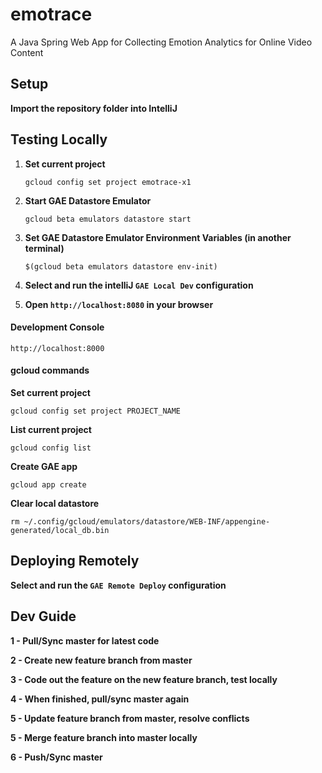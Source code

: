 # emotrace
A Java Spring Web App for Collecting Emotion Analytics for Online Video Content

## Setup

**Import the repository folder into IntelliJ**

## Testing Locally

1. **Set current project**
    
    `gcloud config set project emotrace-x1`

2. **Start GAE Datastore Emulator**

    `gcloud beta emulators datastore start`

3. **Set GAE Datastore Emulator Environment Variables (in another terminal)**

    `$(gcloud beta emulators datastore env-init)`

4. **Select and run the intelliJ `GAE Local Dev` configuration**

5. **Open `http://localhost:8080` in your browser**

#### Development Console

`http://localhost:8000`

#### gcloud commands

**Set current project**

`gcloud config set project PROJECT_NAME`

**List current project**

`gcloud config list`

**Create GAE app**

`gcloud app create`

**Clear local datastore**

`rm ~/.config/gcloud/emulators/datastore/WEB-INF/appengine-generated/local_db.bin`

## Deploying Remotely

**Select and run the `GAE Remote Deploy` configuration**

## Dev Guide

**1 - Pull/Sync master for latest code**

**2 - Create new feature branch from master**

**3 - Code out the feature on the new feature branch, test locally**

**4 - When finished, pull/sync master again**

**5 - Update feature branch from master, resolve conflicts**

**5 - Merge feature branch into master locally**

**6 - Push/Sync master**
